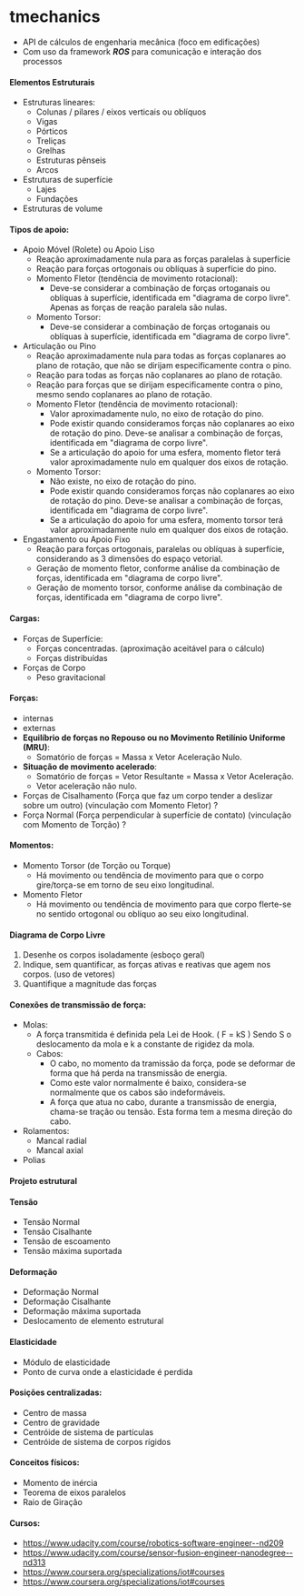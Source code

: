 # tmechanics
- API de cálculos de engenharia mecânica (foco em edificações)
- Com uso da framework ***ROS*** para comunicação e interação dos processos

#### Elementos Estruturais
- Estruturas lineares:
    - Colunas / pilares / eixos verticais ou oblíquos
    - Vigas
    - Pórticos
    - Treliças
    - Grelhas    
    - Estruturas pênseis 
    - Arcos 
- Estruturas de superfície
    - Lajes
    - Fundações
- Estruturas de volume
    
#### Tipos de apoio:
- Apoio Móvel (Rolete) ou Apoio Liso
    - Reação aproximadamente nula para as forças paralelas à superfície
    - Reação para forças ortogonais ou oblíquas à superfície do pino.
    - Momento Fletor (tendência de movimento rotacional):
        - Deve-se considerar a combinação de forças ortoganais ou oblíquas à superfície, identificada em "diagrama de corpo livre". Apenas as forças de reação paralela são nulas.
    - Momento Torsor:
        - Deve-se considerar a combinação de forças ortoganais ou oblíquas à superfície, identificada em "diagrama de corpo livre".
- Articulação ou Pino
    - Reação aproximadamente nula para todas as forças coplanares ao plano de rotação,  que não se dirijam especificamente contra o pino.
    - Reação para todas as forças não coplanares ao plano de rotação.
    - Reação para forças que se dirijam especificamente contra o pino, mesmo sendo coplanares ao plano de rotação.
    - Momento Fletor (tendência de movimento rotacional):
        - Valor aproximadamente nulo, no eixo de rotação do pino.
        - Pode existir quando consideramos forças não coplanares ao eixo de rotação do pino. Deve-se analisar a combinação de forças, identificada em "diagrama de corpo livre". 
        - Se a articulação do apoio for uma esfera, momento fletor terá valor aproximadamente nulo em qualquer dos eixos de rotação.
    - Momento Torsor:
        - Não existe, no eixo de rotação do pino.
        - Pode existir quando consideramos forças não coplanares ao eixo de rotação do pino. Deve-se analisar a combinação de forças, identificada em "diagrama de corpo livre". 
        - Se a articulação do apoio for uma esfera, momento torsor terá valor aproximadamente nulo em qualquer dos eixos de rotação.
- Engastamento ou Apoio Fixo
    - Reação para forças ortogonais, paralelas ou oblíquas à superfície, considerando as 3 dimensões do espaço vetorial.
    - Geração de momento fletor, conforme análise da combinação de forças, identificada em "diagrama de corpo livre".
    - Geração de momento torsor, conforme análise da combinação de forças, identificada em "diagrama de corpo livre".

#### Cargas:
- Forças de Superfície:
    - Forças concentradas. (aproximação aceitável para o cálculo)
    - Forças distribuídas
- Forças de Corpo
    - Peso gravitacional

#### Forças:
- internas
- externas
- **Equilíbrio de forças no Repouso ou no Movimento Retilínio Uniforme (MRU)**: 
    - Somatório de forças = Massa x Vetor Aceleração Nulo. 
- **Situação de movimento acelerado**: 
    - Somatório de forças = Vetor Resultante = Massa x Vetor Aceleração.
    - Vetor aceleração não nulo.
- Forças de Cisalhamento (Força que faz um corpo tender a deslizar sobre um outro) (vinculação com Momento Fletor) ?
- Força Normal (Força perpendicular à superfície de contato) (vinculação com Momento de Torção) ?

#### Momentos:
- Momento Torsor (de Torção ou Torque)
    - Há movimento ou tendência de movimento para que o corpo gire/torça-se em torno de seu eixo longitudinal.
- Momento Fletor
    - Há movimento ou tendência de movimento para que corpo flerte-se no sentido ortogonal ou oblíquo ao seu eixo longitudinal.

#### Diagrama de Corpo Livre
1. Desenhe os corpos isoladamente (esboço geral)
2. Indique, sem quantificar, as forças ativas e reativas que agem nos corpos. (uso de vetores)
3. Quantifique a magnitude das forças

#### Conexões de transmissão de força: 
- Molas: 
    - A força transmitida é definida pela Lei de Hook. ( F = kS ) Sendo S o deslocamento da mola e k a constante de rigidez da mola.
    - Cabos:
        - O cabo, no momento da tramissão da força, pode se deformar de forma que há perda na transmissão de energia.
        - Como este valor normalmente é baixo, considera-se normalmente que os cabos são indeformáveis.
        - A força que atua no cabo, durante a transmissão de energia, chama-se tração ou tensão. Esta forma tem a mesma direção do cabo.
- Rolamentos:
    - Mancal radial
    - Mancal axial
- Polias

#### Projeto estrutural

#### Tensão
- Tensão Normal
- Tensão Cisalhante
- Tensão de escoamento
- Tensão máxima suportada

#### Deformação
- Deformação Normal
- Deformação Cisalhante
- Deformação máxima suportada
- Deslocamento de elemento estrutural

#### Elasticidade
- Módulo de elasticidade
- Ponto de curva onde a elasticidade é perdida

#### Posições centralizadas:
- Centro de massa
- Centro de gravidade
- Centróide de sistema de partículas
- Centróide de sistema de corpos rígidos

#### Conceitos físicos:
- Momento de inércia
- Teorema de eixos paralelos
- Raio de Giração

#### Cursos:
- https://www.udacity.com/course/robotics-software-engineer--nd209
- https://www.udacity.com/course/sensor-fusion-engineer-nanodegree--nd313
- https://www.coursera.org/specializations/iot#courses
- https://www.coursera.org/specializations/iot#courses